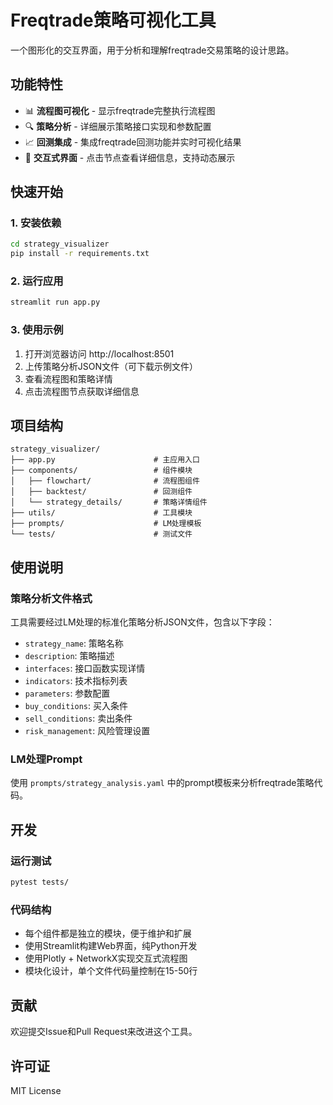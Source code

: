 # Freqtrade策略可视化工具

一个图形化的交互界面，用于分析和理解freqtrade交易策略的设计思路。

## 功能特性

- 📊 **流程图可视化** - 显示freqtrade完整执行流程图
- 🔍 **策略分析** - 详细展示策略接口实现和参数配置
- 📈 **回测集成** - 集成freqtrade回测功能并实时可视化结果
- 🎯 **交互式界面** - 点击节点查看详细信息，支持动态展示

## 快速开始

### 1. 安装依赖

```bash
cd strategy_visualizer
pip install -r requirements.txt
```

### 2. 运行应用

```bash
streamlit run app.py
```

### 3. 使用示例

1. 打开浏览器访问 http://localhost:8501
2. 上传策略分析JSON文件（可下载示例文件）
3. 查看流程图和策略详情
4. 点击流程图节点获取详细信息

## 项目结构

```
strategy_visualizer/
├── app.py                      # 主应用入口
├── components/                 # 组件模块
│   ├── flowchart/              # 流程图组件
│   ├── backtest/               # 回测组件
│   └── strategy_details/       # 策略详情组件
├── utils/                      # 工具模块
├── prompts/                    # LM处理模板
└── tests/                      # 测试文件
```

## 使用说明

### 策略分析文件格式

工具需要经过LM处理的标准化策略分析JSON文件，包含以下字段：

- `strategy_name`: 策略名称
- `description`: 策略描述
- `interfaces`: 接口函数实现详情
- `indicators`: 技术指标列表
- `parameters`: 参数配置
- `buy_conditions`: 买入条件
- `sell_conditions`: 卖出条件
- `risk_management`: 风险管理设置

### LM处理Prompt

使用 `prompts/strategy_analysis.yaml` 中的prompt模板来分析freqtrade策略代码。

## 开发

### 运行测试

```bash
pytest tests/
```

### 代码结构

- 每个组件都是独立的模块，便于维护和扩展
- 使用Streamlit构建Web界面，纯Python开发
- 使用Plotly + NetworkX实现交互式流程图
- 模块化设计，单个文件代码量控制在15-50行

## 贡献

欢迎提交Issue和Pull Request来改进这个工具。

## 许可证

MIT License